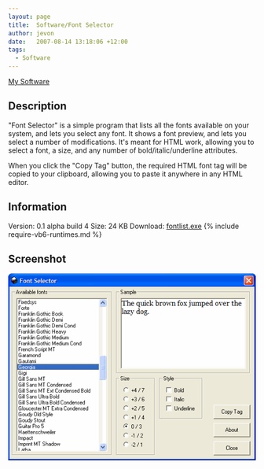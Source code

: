 ```yaml
---
layout: page
title:  Software/Font Selector
author: jevon
date:   2007-08-14 13:18:06 +12:00
tags:
  - Software
---
```


[My Software](software.md)

## Description
"Font Selector" is a simple program that lists all the fonts available on your system, and lets you select any font. It shows a font preview, and lets you select a number of modifications. It's meant for HTML work, allowing you to select a font, a size, and any number of bold/italic/underline attributes.

When you click the "Copy Tag" button, the required HTML font tag will be copied to your clipboard, allowing you to paste it anywhere in any HTML editor.

## Information
Version: 0.1 alpha build 4
Size: 24 KB
Download: <a href="/files/software/fontlist.exe">fontlist.exe</a>
{% include require-vb6-runtimes.md %}

## Screenshot
<img src="/img/screenshots/fontlist.png" alt="Screenshot of Font Selector software">
